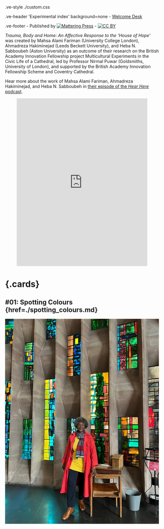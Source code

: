 .ve-style ./custom.css

.ve-header 'Experimental index' background=none
    - [Welcome Desk](/)

.ve-footer
    - Published by [![Mattering Press](https://www.matteringpress.org/wp-content/themes/matteringpress/img/mattering-press.png)](https://www.matteringpress.org/)
    - [![CC BY](https://licensebuttons.net/l/by/4.0/88x31.png)](https://creativecommons.org/licenses/by/4.0/)

*Trauma, Body and Home: An Affective Response to the 'House of Hope'* was created by Mahsa Alami Fariman (University College London), Ahmadreza Hakiminejad (Leeds Beckett University), and Heba N. Sabboubeh (Aston University) as an outcome of their research on the British Academy Innovation Fellowship project Multicultural Experiments in the Civic Life of a Cathedral, led by Professor Nirmal Puwar (Goldsmiths, University of London), and supported by the British Academy Innovation Fellowship Scheme and Coventry Cathedral. 

Hear more about the work of Mahsa Alami Fariman, Ahmadreza Hakiminejad, and Heba N. Sabboubeh in [their episode of the *Hear Here* podcast](/essays/fariman.md).

<center><iframe src="https://archive.org/details/trauma-body-and-home/mode/2up?view=theater" width="85%" height="550px" frameborder="0" webkitallowfullscreen="true" mozallowfullscreen="true" allowfullscreen></iframe></center>

# {.cards}

## #01: Spotting Colours {href=./spotting_colours.md}

![](/media/monica_brown_12.jpg)